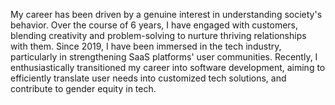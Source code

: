My career has been driven by a genuine interest in understanding society's behavior. Over the course of 6 years, I have engaged with customers, blending creativity and problem-solving to nurture thriving relationships with them. Since 2019, I have been immersed in the tech industry, particularly in strengthening SaaS platforms' user communities. Recently, I enthusiastically transitioned my career into software development, aiming to efficiently translate user needs into customized tech solutions, and contribute to gender equity in tech.
